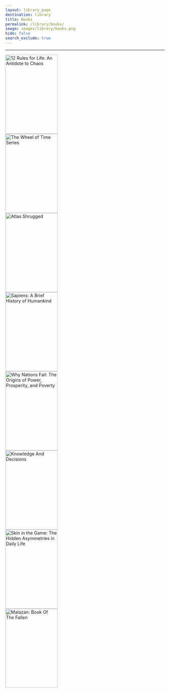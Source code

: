 ```yaml
---
layout: library_page
destination: library
title: Books
permalink: /library/books/
image: images/library/books.png
hide: false
search_exclude: true
---
```


<!-- Books -->
<hr>

<!-- start book images -->
<div class="custom-images-style">

<div class="custom-overlay-container">
<a href="https://www.jordanbpeterson.com/12-rules-for-life/" class="no-underline"><img src="https://m.media-amazon.com/images/I/41LtJtWn9OL.jpg" alt="12 Rules for Life: An Antidote to Chaos" width="165" style="height:250px;" ></a>
</div>

<div class="custom-overlay-container">
<a href="https://www.goodreads.com/series/41526-the-wheel-of-time/" class="no-underline"><img src="https://m.media-amazon.com/images/I/51xSFlj0zKL.jpg" alt="The Wheel of Time Series" width="165" style="height:250px;" ></a>
</div>

<div class="custom-overlay-container">
<a href="https://www.goodreads.com/book/show/662.Atlas_Shrugged" class="no-underline"><img src="https://images-na.ssl-images-amazon.com/images/I/612URtxh-qL.jpg" alt="Atlas Shrugged" width="165" style="height:250px;" ></a>
</div>

<div class="custom-overlay-container">
<a href="https://www.ynharari.com/book/sapiens-2/" class="no-underline"><img src="https://images-na.ssl-images-amazon.com/images/I/41+lolL22gL.jpg" alt="Sapiens: A Brief History of Humankind" width="165" style="height:250px;" ></a>
</div>

<div class="custom-overlay-container">
<a href="https://www.goodreads.com/book/show/12158480-why-nations-fail" class="no-underline"><img src="https://images-na.ssl-images-amazon.com/images/I/A1qhBebbu6L.jpg" alt="Why Nations Fail: The Origins of Power, Prosperity, and Poverty" width="165" style="height:250px;" ></a>
</div>

<div class="custom-overlay-container">
<a href="https://www.basicbooks.com/titles/thomas-sowell/knowledge-and-decisions/9780465037384/" class="no-underline"><img src="https://www.basicbooks.com/wp-content/uploads/2017/06/9780465037384.jpg?fit=446%2C675" alt="Knowledge And Decisions" width="165" style="height:250px;" ></a>
</div>

<div class="custom-overlay-container">
<a href="https://www.goodreads.com/book/show/36064445-skin-in-the-game" class="no-underline"><img src="https://images-na.ssl-images-amazon.com/images/I/71dlDoPPyyL.jpg" alt="Skin in the Game: The Hidden Asymmetries in Daily Life" width="165" style="height:250px;" ></a>
</div>

<div class="custom-overlay-container">
<a href="https://www.goodreads.com/series/43493-malazan-book-of-the-fallen" class="no-underline"><img src="https://m.media-amazon.com/images/I/51fEdoux39L.jpg" alt="Malazan: Book Of The Fallen" width="165" style="height:250px;" ></a>
</div>

<!-- <div class="custom-overlay-container">
<a href="" class="no-underline"><img src="" alt="" width="165" style="height:250px;" ></a>
</div>-->

<!-- end book images -->
</div>
